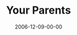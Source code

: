 ---
layout: message
category: message
series: "Home For The Holidays"
title: "Your Parents"
date: 2006-12-09-00-00
message_id: 39
sc-permalink-url: "http://soundcloud.com/crdschurch/your-parents"
audio: "http://s3.amazonaws.com/crossroads-media/messages/audio/HFTH_02_Your_Parents_12-10-06_Wells.mp3"
audio-duration: "40:24"
tag: 
 - christmas
 - family
 - parents
 - adult
 - boundaries
 - older-parents
 - older
 - wells
explicit: false
---